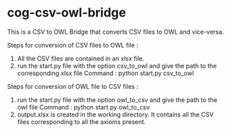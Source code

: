 # cog-csv-owl-bridge
This is a CSV to OWL Bridge that converts CSV files to OWL and vice-versa. 

Steps for conversion of CSV files to OWL file :
  1. All the CSV files are contained in an xlsx file.
  2. run the start.py file with the option csv_to_owl and give the path to the corresponding xlsx file 
    Command : python start.py csv_to_owl <xlsx file path>
  
Steps for conversion of OWL file to CSV files :
  1. run the start.py file with the option owl_to_csv and give the path to the owl file 
    Command : python start.py owl_to_csv <owl file path>
  2. output.xlsx is created in the working directory. It contains all the CSV files corresponding to all the axioms present.
  
  
 

